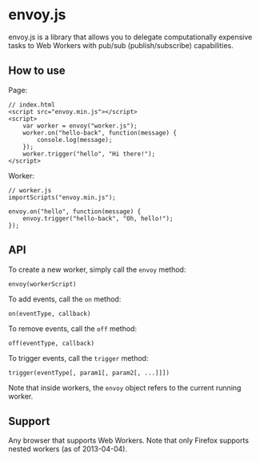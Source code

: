 # envoy.js
envoy.js is a library that allows you to delegate computationally expensive tasks to Web Workers with pub/sub (publish/subscribe) capabilities.

## How to use
Page:

	// index.html
	<script src="envoy.min.js"></script>
	<script>
		var worker = envoy("worker.js");
		worker.on("hello-back", function(message) {
			console.log(message);
		});
		worker.trigger("hello", "Hi there!");
	</script>

Worker:

	// worker.js
	importScripts("envoy.min.js");

	envoy.on("hello", function(message) {
		envoy.trigger("hello-back", "Oh, hello!");
	});

## API
To create a new worker, simply call the `envoy` method:

	envoy(workerScript)

To add events, call the `on` method:

	on(eventType, callback)

To remove events, call the `off` method:

	off(eventType, callback)

To trigger events, call the `trigger` method:

	trigger(eventType[, param1[, param2[, ...]]])

Note that inside workers, the `envoy` object refers to the current running worker.

## Support
Any browser that supports Web Workers. Note that only Firefox supports nested workers (as of 2013-04-04).
